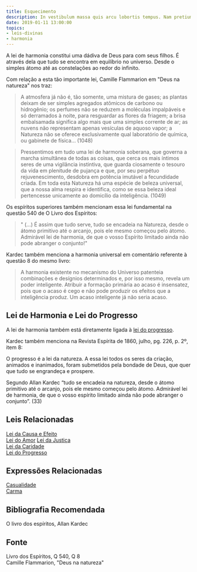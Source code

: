 ```yaml
---
title: Esquecimento
description: In vestibulum massa quis arcu lobortis tempus. Nam pretium arcu in odio vulputate luctus.
date: 2019-01-11 13:00:00
topics: 
- leis-divinas
- harmonia
---
```


A lei de harmonia constitui uma dádiva de Deus para com seus filhos. É através
dela que tudo se encontra em equilíbrio no universo. Desde o simples átomo até
as constelações ao redor do infinito.

Com relação a esta tão importante lei, Camille Flammarion em "Deus na natureza"
nos traz:

> A atmosfera já não é, tão somente, uma mistura de gases; as plantas deixam de
ser simples agregados atômicos de carbono ou hidrogênio; os perfumes não se
reduzem a moléculas impalpáveis e só derramados à noite, para resguardar as
flores da friagem; a brisa embalsamada significa algo mais que uma simples
corrente de ar; as nuvens não representam apenas vesículas de aquoso vapor; a
Natureza não se oferece exclusivamente qual laboratório de química, ou gabinete
de física... (1048)

> Pressentimos em tudo uma lei de harmonia soberana, que governa a marcha
simultânea de todas as coisas, que cerca os mais íntimos seres de uma vigilância
instintiva, que guarda ciosamente o tesouro da vida em plenitude de pujança e
que, por seu perpétuo rejuvenescimento, desdobra em potência imutável a
fecundidade criada. Em toda esta Natureza há uma espécie de beleza universal,
que a nossa alma respira e identifica, como se essa beleza ideal pertencesse
unicamente ao domicílio da inteligência. (1049)

Os espíritos superiores também mencionam essa lei fundamental na questão 540 de
O Livro dos Espíritos:

> " (...) É assim que tudo serve, tudo se encadeia na Natureza, desde o átomo
primitivo até o arcanjo, pois ele mesmo começou pelo átomo. Admirável lei de
harmonia, de que o vosso Espírito limitado ainda não pode abranger o conjunto!"

Kardec também menciona a harmonia universal em comentário referente à questão 8
do mesmo livro:

> A harmonia existente no mecanismo do Universo patenteia
combinações e desígnios determinados e, por isso mesmo, revela
um poder inteligente. Atribuir a formação primária ao acaso é
insensatez, pois que o acaso é cego e não pode produzir os efeitos
que a inteligência produz. Um acaso inteligente já não seria acaso.

## Lei de Harmonia e Lei do Progresso
A lei de harmonia também está diretamente ligada à [lei do
progresso](../progresso). 

Kardec também menciona na Revista Espírita de 1860, julho, pg. 226, p. 2º, item 8:

O progresso é a lei da natureza. A essa lei todos os seres da criação, animados
e inanimados, foram submetidos pela bondade de Deus, que quer que tudo se
engrandeça e prospere. 

Segundo Allan Kardec “tudo se encadeia na natureza, desde o átomo primitivo até
o arcanjo, pois ele mesmo começou pelo átomo. Admirável lei de harmonia, de que
o vosso espírito limitado ainda não pode abranger o conjunto”. (33)

## Leis Relacionadas
[Lei da Causa e Efeito](../cause-effect)  
[Lei do Amor](../amor) 
[Lei da Justiça](../justica)  
[Lei da Caridade](../caridade)  
[Lei do Progresso](../progresso)  

## Expressões Relacionadas
[Casualidade](/sobre/casualidade)  
[Carma](/sobre/carma)

## Bibliografia Recomendada
O livro dos espíritos, Allan Kardec  

## Fonte
Livro dos Espíritos, Q 540, Q 8  
Camille Flammarion, "Deus na natureza"

